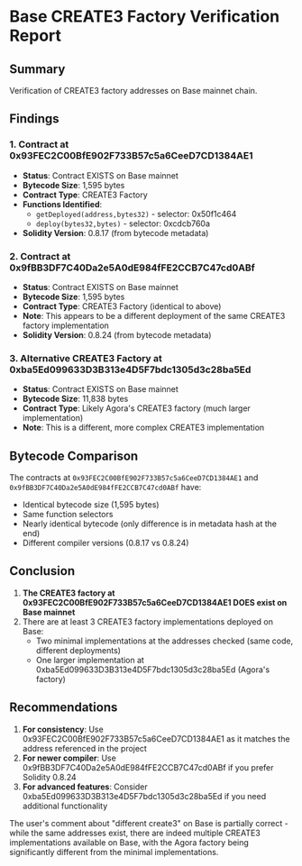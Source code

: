 # Base CREATE3 Factory Verification Report

## Summary

Verification of CREATE3 factory addresses on Base mainnet chain.

## Findings

### 1. Contract at 0x93FEC2C00BfE902F733B57c5a6CeeD7CD1384AE1

- **Status**: Contract EXISTS on Base mainnet
- **Bytecode Size**: 1,595 bytes
- **Contract Type**: CREATE3 Factory
- **Functions Identified**:
  - `getDeployed(address,bytes32)` - selector: 0x50f1c464
  - `deploy(bytes32,bytes)` - selector: 0xcdcb760a
- **Solidity Version**: 0.8.17 (from bytecode metadata)

### 2. Contract at 0x9fBB3DF7C40Da2e5A0dE984fFE2CCB7C47cd0ABf

- **Status**: Contract EXISTS on Base mainnet
- **Bytecode Size**: 1,595 bytes
- **Contract Type**: CREATE3 Factory (identical to above)
- **Note**: This appears to be a different deployment of the same CREATE3 factory implementation
- **Solidity Version**: 0.8.24 (from bytecode metadata)

### 3. Alternative CREATE3 Factory at 0xba5Ed099633D3B313e4D5F7bdc1305d3c28ba5Ed

- **Status**: Contract EXISTS on Base mainnet
- **Bytecode Size**: 11,838 bytes
- **Contract Type**: Likely Agora's CREATE3 factory (much larger implementation)
- **Note**: This is a different, more complex CREATE3 implementation

## Bytecode Comparison

The contracts at `0x93FEC2C00BfE902F733B57c5a6CeeD7CD1384AE1` and `0x9fBB3DF7C40Da2e5A0dE984fFE2CCB7C47cd0ABf` have:
- Identical bytecode size (1,595 bytes)
- Same function selectors
- Nearly identical bytecode (only difference is in metadata hash at the end)
- Different compiler versions (0.8.17 vs 0.8.24)

## Conclusion

1. **The CREATE3 factory at 0x93FEC2C00BfE902F733B57c5a6CeeD7CD1384AE1 DOES exist on Base mainnet**
2. There are at least 3 CREATE3 factory implementations deployed on Base:
   - Two minimal implementations at the addresses checked (same code, different deployments)
   - One larger implementation at 0xba5Ed099633D3B313e4D5F7bdc1305d3c28ba5Ed (Agora's factory)

## Recommendations

1. **For consistency**: Use 0x93FEC2C00BfE902F733B57c5a6CeeD7CD1384AE1 as it matches the address referenced in the project
2. **For newer compiler**: Use 0x9fBB3DF7C40Da2e5A0dE984fFE2CCB7C47cd0ABf if you prefer Solidity 0.8.24
3. **For advanced features**: Consider 0xba5Ed099633D3B313e4D5F7bdc1305d3c28ba5Ed if you need additional functionality

The user's comment about "different create3" on Base is partially correct - while the same addresses exist, there are indeed multiple CREATE3 implementations available on Base, with the Agora factory being significantly different from the minimal implementations.